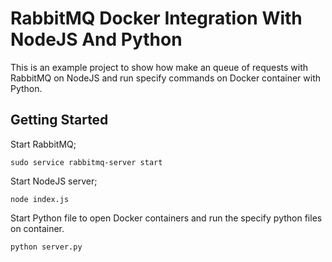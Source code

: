 # RabbitMQ Docker Integration With NodeJS And Python
This is an example project to show how make an queue of requests with RabbitMQ on NodeJS and run specify commands on Docker container with Python.

## Getting Started

Start RabbitMQ; 

`sudo service rabbitmq-server start`

Start NodeJS server; 

`node index.js`

Start Python file to open Docker containers and run the specify python files on container.

`python server.py`